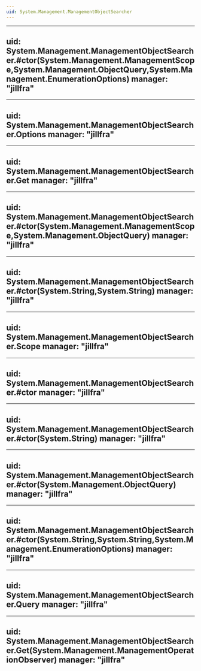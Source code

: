 ```yaml
---
uid: System.Management.ManagementObjectSearcher
---
```


---
uid: System.Management.ManagementObjectSearcher.#ctor(System.Management.ManagementScope,System.Management.ObjectQuery,System.Management.EnumerationOptions)
manager: "jillfra"
---

---
uid: System.Management.ManagementObjectSearcher.Options
manager: "jillfra"
---

---
uid: System.Management.ManagementObjectSearcher.Get
manager: "jillfra"
---

---
uid: System.Management.ManagementObjectSearcher.#ctor(System.Management.ManagementScope,System.Management.ObjectQuery)
manager: "jillfra"
---

---
uid: System.Management.ManagementObjectSearcher.#ctor(System.String,System.String)
manager: "jillfra"
---

---
uid: System.Management.ManagementObjectSearcher.Scope
manager: "jillfra"
---

---
uid: System.Management.ManagementObjectSearcher.#ctor
manager: "jillfra"
---

---
uid: System.Management.ManagementObjectSearcher.#ctor(System.String)
manager: "jillfra"
---

---
uid: System.Management.ManagementObjectSearcher.#ctor(System.Management.ObjectQuery)
manager: "jillfra"
---

---
uid: System.Management.ManagementObjectSearcher.#ctor(System.String,System.String,System.Management.EnumerationOptions)
manager: "jillfra"
---

---
uid: System.Management.ManagementObjectSearcher.Query
manager: "jillfra"
---

---
uid: System.Management.ManagementObjectSearcher.Get(System.Management.ManagementOperationObserver)
manager: "jillfra"
---
